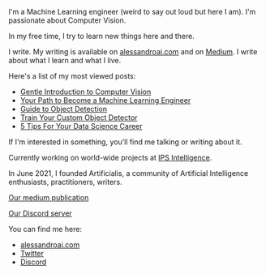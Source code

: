 
I'm a Machine Learning engineer (weird to say out loud but here I am).
I'm passionate about Computer Vision.

In my free time, I try to learn new things here and there.

I write. My writing is available on [alessandroai.com](https://www.alessandroai.com) and on [Medium](https://alessandroai.medium.com/). I write about what I learn and what I live.

Here's a list of my most viewed posts:

* [Gentle Introduction to Computer Vision](https://medium.com/artificialis/gentle-introduction-to-computer-vision-1b9c001f938f)
* [Your Path to Become a Machine Learning Engineer](https://medium.com/artificialis/your-path-to-become-a-machine-learning-engineer-679448166251)
* [Guide to Object Detection](https://medium.com/artificialis/guide-to-object-detection-4b1931d829a3)
* [Train Your Custom Object Detector](https://medium.com/artificialis/train-your-custom-object-detector-9d15767d885a)
* [5 Tips For Your Data Science Career](https://medium.com/artificialis/5-tips-for-your-data-science-career-39ef64bbbd01)

If I'm interested in something, you'll find me talking or writing about it.

Currently working on world-wide projects at [IPS Intelligence](https://www.ips-intelligence.com/).

In June 2021, I founded Artificialis, a community of Artificial Intelligence enthusiasts, practitioners, writers.


[Our medium publication](https://medium.com/artificialis)


[Our Discord server](https://discord.gg/j5vM3nqZ76)

You can find me here:

* [alessandroai.com](https://www.alessandroai.com)
* [Twitter](https://twitter.com/_alessandroai)
* [Discord](https://discord.gg/j5vM3nqZ76)

